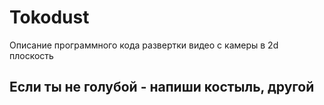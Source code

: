 # Tokodust
Описание программного кода развертки видео с камеры в 2d плоскость

## Если ты не голубой - напиши костыль, другой
